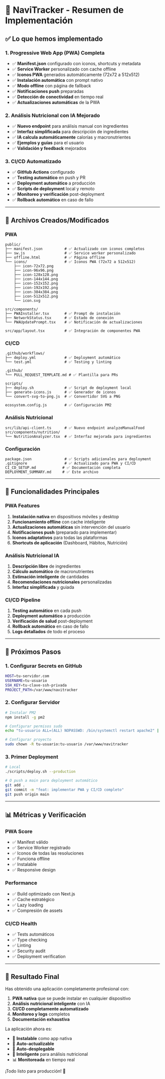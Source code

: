 # 🚀 **NaviTracker - Resumen de Implementación**

## ✅ **Lo que hemos implementado**

### **1. Progressive Web App (PWA) Completa**

- ✅ **Manifest.json** configurado con iconos, shortcuts y metadata
- ✅ **Service Worker** personalizado con cache offline
- ✅ **Iconos PWA** generados automáticamente (72x72 a 512x512)
- ✅ **Instalación automática** con prompt nativo
- ✅ **Modo offline** con página de fallback
- ✅ **Notificaciones push** preparadas
- ✅ **Detección de conectividad** en tiempo real
- ✅ **Actualizaciones automáticas** de la PWA

### **2. Análisis Nutricional con IA Mejorado**

- ✅ **Nuevo endpoint** para análisis manual con ingredientes
- ✅ **Interfaz simplificada** para descripción de ingredientes
- ✅ **IA calcula automáticamente** calorías y macronutrientes
- ✅ **Ejemplos y guías** para el usuario
- ✅ **Validación y feedback** mejorados

### **3. CI/CD Automatizado**

- ✅ **GitHub Actions** configurado
- ✅ **Testing automático** en push y PR
- ✅ **Deployment automático** a producción
- ✅ **Scripts de deployment** local y remoto
- ✅ **Monitoreo y verificación** post-deployment
- ✅ **Rollback automático** en caso de fallo

---

## 📁 **Archivos Creados/Modificados**

### **PWA**

```
public/
├── manifest.json          # ✅ Actualizado con iconos completos
├── sw.js                  # ✅ Service worker personalizado
├── offline.html           # ✅ Página offline
└── icons/                 # ✅ Iconos PWA (72x72 a 512x512)
    ├── icon-72x72.png
    ├── icon-96x96.png
    ├── icon-128x128.png
    ├── icon-144x144.png
    ├── icon-152x152.png
    ├── icon-192x192.png
    ├── icon-384x384.png
    ├── icon-512x512.png
    └── icon.svg

src/components/
├── PWAInstaller.tsx       # ✅ Prompt de instalación
├── NetworkStatus.tsx      # ✅ Estado de conexión
└── PWAUpdatePrompt.tsx    # ✅ Notificación de actualizaciones

src/app/layout.tsx         # ✅ Integración de componentes PWA
```

### **CI/CD**

```
.github/workflows/
├── deploy.yml             # ✅ Deployment automático
└── test.yml               # ✅ Testing y linting

.github/
└── PULL_REQUEST_TEMPLATE.md # ✅ Plantilla para PRs

scripts/
├── deploy.sh              # ✅ Script de deployment local
├── generate-icons.js      # ✅ Generador de iconos
└── convert-svg-to-png.js  # ✅ Convertidor SVG a PNG

ecosystem.config.js        # ✅ Configuración PM2
```

### **Análisis Nutricional**

```
src/lib/api-client.ts      # ✅ Nuevo endpoint analyzeManualFood
src/components/nutrition/
└── NutritionAnalyzer.tsx  # ✅ Interfaz mejorada para ingredientes
```

### **Configuración**

```
package.json               # ✅ Scripts adicionales para deployment
.gitignore                 # ✅ Actualizado para PWA y CI/CD
CI_CD_SETUP.md            # ✅ Documentación completa
DEPLOYMENT_SUMMARY.md     # ✅ Este archivo
```

---

## 🎯 **Funcionalidades Principales**

### **PWA Features**

1. **Instalación nativa** en dispositivos móviles y desktop
2. **Funcionamiento offline** con cache inteligente
3. **Actualizaciones automáticas** sin intervención del usuario
4. **Notificaciones push** (preparado para implementar)
5. **Iconos adaptativos** para todas las plataformas
6. **Shortcuts de aplicación** (Dashboard, Hábitos, Nutrición)

### **Análisis Nutricional IA**

1. **Descripción libre** de ingredientes
2. **Cálculo automático** de macronutrientes
3. **Estimación inteligente** de cantidades
4. **Recomendaciones nutricionales** personalizadas
5. **Interfaz simplificada** y guiada

### **CI/CD Pipeline**

1. **Testing automático** en cada push
2. **Deployment automático** a producción
3. **Verificación de salud** post-deployment
4. **Rollback automático** en caso de fallo
5. **Logs detallados** de todo el proceso

---

## 🚀 **Próximos Pasos**

### **1. Configurar Secrets en GitHub**

```bash
HOST=tu-servidor.com
USERNAME=tu-usuario
SSH_KEY=tu-clave-ssh-privada
PROJECT_PATH=/var/www/navitracker
```

### **2. Configurar Servidor**

```bash
# Instalar PM2
npm install -g pm2

# Configurar permisos sudo
echo "tu-usuario ALL=(ALL) NOPASSWD: /bin/systemctl restart apache2" | sudo tee -a /etc/sudoers

# Configurar proyecto
sudo chown -R tu-usuario:tu-usuario /var/www/navitracker
```

### **3. Primer Deployment**

```bash
# Local
./scripts/deploy.sh --production

# O push a main para deployment automático
git add .
git commit -m "feat: implementar PWA y CI/CD completo"
git push origin main
```

---

## 📊 **Métricas y Verificación**

### **PWA Score**

- ✅ Manifest válido
- ✅ Service Worker registrado
- ✅ Iconos de todas las resoluciones
- ✅ Funciona offline
- ✅ Instalable
- ✅ Responsive design

### **Performance**

- ✅ Build optimizado con Next.js
- ✅ Cache estratégico
- ✅ Lazy loading
- ✅ Compresión de assets

### **CI/CD Health**

- ✅ Tests automáticos
- ✅ Type checking
- ✅ Linting
- ✅ Security audit
- ✅ Deployment verification

---

## 🎉 **Resultado Final**

Has obtenido una aplicación completamente profesional con:

1. **PWA nativa** que se puede instalar en cualquier dispositivo
2. **Análisis nutricional inteligente** con IA
3. **CI/CD completamente automatizado**
4. **Monitoreo y logs** completos
5. **Documentación exhaustiva**

La aplicación ahora es:

- 📱 **Instalable** como app nativa
- 🔄 **Auto-actualizable**
- 🚀 **Auto-desplegable**
- 🤖 **Inteligente** para análisis nutricional
- 📊 **Monitoreada** en tiempo real

¡Todo listo para producción! 🚀
